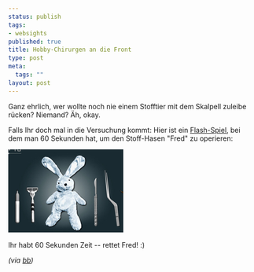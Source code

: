 ```yaml
--- 
status: publish
tags: 
- websights
published: true
title: Hobby-Chirurgen an die Front
type: post
meta: 
  tags: ""
layout: post
---
```

Ganz ehrlich, wer wollte noch nie einem Stofftier mit dem Skalpell zuleibe rücken? Niemand? Äh, okay.

Falls Ihr doch mal in die Versuchung kommt: Hier ist ein <a href="http://www.10mg.nl/">Flash-Spiel</a>, bei dem man 60 Sekunden hat, um den Stoff-Hasen "Fred" zu operieren:

<img src='/media/wp/2007/05/surgeryfred.jpg' alt='Stuffed Bunny Surgery' />

Ihr habt 60 Sekunden Zeit -- rettet Fred! :)

<em>(via <a href="http://www.boingboing.net/2007/05/14/game_to_perform_surg.html">bb</a>)</em>
